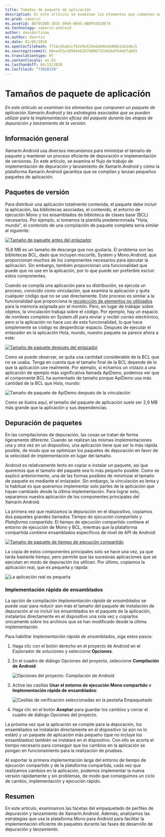 ```yaml
---
title: Tamaños de paquete de aplicación
description: En este artículo se examinan los elementos que componen un paquete de aplicación Xamarin.Android y las estrategias asociadas que se pueden utilizar para la implementación eficaz del paquete durante las etapas de depuración y lanzamiento de la versión.
ms.prod: xamarin
ms.assetid: 8D70CDDD-3D3C-9949-8045-AB8F93D18E74
ms.technology: xamarin-android
author: davidortinau
ms.author: daortin
ms.date: 02/05/2018
ms.openlocfilehash: ff1bc56ab1cf02e9e5354da94bebd0661da34bc5
ms.sourcegitcommit: b0ea451e18504e6267b896732dd26df64ddfa843
ms.translationtype: HT
ms.contentlocale: es-ES
ms.lasthandoff: 04/13/2020
ms.locfileid: "73028159"
---
```

# <a name="application-package-size"></a>Tamaños de paquete de aplicación

_En este artículo se examinan los elementos que componen un paquete de aplicación Xamarin.Android y las estrategias asociadas que se pueden utilizar para la implementación eficaz del paquete durante las etapas de depuración y lanzamiento de la versión._

## <a name="overview"></a>Información general

Xamarin.Android usa diversos mecanismos para minimizar el tamaño de paquete y mantener un proceso eficiente de depuración e implementación de versiones. En este artículo, se examina el flujo de trabajo de implementación de depuración y lanzamiento de Xamarin.Android y cómo la plataforma Xamarin.Android garantiza que se compilan y lanzan pequeños paquetes de aplicación.

## <a name="release-packages"></a>Paquetes de versión

Para distribuir una aplicación totalmente contenida, el paquete debe incluir la aplicación, las bibliotecas asociadas, el contenido, el entorno de ejecución Mono y los ensamblados de biblioteca de clases base (BCL) necesarios. Por ejemplo, si tomamos la plantilla predeterminada "Hola, mundo", el contenido de una compilación de paquete completa sería similar al siguiente:

[![Tamaño de paquete antes del enlazador](app-package-size-images/hello-world-package-size-before-linker.png)](app-package-size-images/hello-world-package-size-before-linker.png#lightbox)

15,8 MB es un tamaño de descarga que nos gustaría. El problema son las bibliotecas BCL, dado que incluyen mscorlib, System y Mono.Android, que proporcionan muchos de los componentes necesarios para ejecutar la aplicación. Sin embargo, también proporcionan una funcionalidad que puede que no use en la aplicación, por lo que puede ser preferible excluir estos componentes.

Cuando se compila una aplicación para su distribución, se ejecuta un proceso, conocido como vinculación, que examina la aplicación y quita cualquier código que no se use directamente. Este proceso es similar a la funcionalidad que proporciona la [recolección de elementos no utilizados](~/android/internals/garbage-collection.md) para la memoria asignada por el montón. Pero, en lugar de trabajar sobre objetos, la vinculación trabaja sobre el código. Por ejemplo, hay un espacio de nombres completo en System.dll para enviar y recibir correo electrónico, pero si la aplicación no hace uso de esta funcionalidad, lo que hace simplemente se código es desperdiciar espacio. Después de ejecutar el enlazador en la aplicación Hola, mundo, nuestro paquete se parece ahora a este:

[![Tamaño de paquete después del enlazador](app-package-size-images/hello-world-package-size-after-linker.png)](app-package-size-images/hello-world-package-size-after-linker.png#lightbox)

Como se puede observar, se quita una cantidad considerable de la BCL que no se usaba. Tenga en cuenta que el tamaño final de la BCL depende de lo que la aplicación use realmente. Por ejemplo, si echamos un vistazo a una aplicación de ejemplo más significativa llamada ApiDemo, podemos ver que el componente BCL ha aumentado de tamaño porque ApiDemo usa más cantidad de la BCL que Hola, mundo:

![Tamaño de paquete de ApiDemo después de la vinculación](app-package-size-images/api-demo-package-size-after-linker.png)

Como se ilustra aquí, el tamaño del paquete de aplicación suele ser 2,9 MB más grande que la aplicación y sus dependencias.

## <a name="debug-packages"></a>Depuración de paquetes

En las compilaciones de depuración, las cosas se tratan de forma ligeramente diferente. Cuando se realizan las mismas implementaciones una y otra vez en un dispositivo, una aplicación tiene que ser lo más rápida posible, de modo que se optimizan los paquetes de depuración en favor de la velocidad de implementación en lugar del tamaño.

Android es relativamente lento en copiar e instalar un paquete, así que queremos que el tamaño del paquete sea lo más pequeño posible. Como se explicó anteriormente, una de las formas posibles de minimizar el tamaño de paquete es mediante el enlazador. Sin embargo, la vinculación es lenta y lo habitual es que queramos implementar solo partes de la aplicación que hayan cambiado desde la última implementación. Para lograr esto, separamos nuestra aplicación de los componentes principales del Xamarin.Android.

La primera vez que realizamos la depuración en el dispositivo, copiamos dos paquetes grandes llamados *Tiempo de ejecución compartido* y *Plataforma compartida*. El tiempo de ejecución compartido contiene el entorno de ejecución de Mono y BCL, mientras que la plataforma compartida contiene ensamblados específicos de nivel de API de Android:

[![Tamaño de paquete de tiempo de ejecución compartido](app-package-size-images/shared-runtime-package-size.png)](app-package-size-images/shared-runtime-package-size.png#lightbox)

La copia de estos componentes principales solo se hace una vez, ya que tarda bastante tiempo, pero permite que las sucesivas aplicaciones que se ejecutan en modo de depuración los utilicen. Por último, copiamos la aplicación real, que es pequeña y rápida:

![La aplicación real es pequeña](app-package-size-images/hello-world-debug-application-no-link.png)

### <a name="fast-assembly-deployment"></a>Implementación rápida de ensamblados

La opción de compilación *Implementación rápida de ensamblados* se puede usar para reducir aún más el tamaño del paquete de instalación de depuración al no incluir los ensamblados en el paquete de la aplicación, instalarlos directamente en el dispositivo una sola vez y copiarlos únicamente sobre los archivos que se han modificado desde la última implementación.

Para habilitar *Implementación rápida de ensamblados*, siga estos pasos:

1. Haga clic con el botón derecho en el proyecto de Android en el Explorador de soluciones y seleccione **Opciones**.

2. En el cuadro de diálogo Opciones del proyecto, seleccione **Compilación de Android**:  

    ![Opciones del proyecto: Compilación de Android](app-package-size-images/fastdev0.png)

3. Active las casillas **Usar el entorno de ejecución Mono compartido** e **Implementación rápida de ensamblados**:  

    ![Casillas de verificación seleccionadas en la pestaña Empaquetado](app-package-size-images/fastdev.png)

4. Haga clic en el botón **Aceptar** para guardar los cambios y cerrar el cuadro de diálogo Opciones del proyecto.

La próxima vez que la aplicación se compile para la depuración, los ensamblados se instalarán directamente en el dispositivo (si aún no lo están) y un paquete de aplicación más pequeño (que no incluye los ensamblados) también se instalará en el dispositivo. Con ello se acorta el tiempo necesario para conseguir que los cambios en la aplicación se pongan en funcionamiento para la realización de pruebas.

Al soportar la primera implementación larga del entorno de tiempo de ejecución compartido y de la plataforma compartida, cada vez que realizamos cambios en la aplicación, podemos implementar la nueva versión rápidamente y sin problemas, de modo que conseguimos un ciclo de cambio, implementación y ejecución rápido.

## <a name="summary"></a>Resumen

En este artículo, examinamos las facetas del empaquetado de perfiles de depuración y lanzamiento de Xamarin.Android. Además, analizamos las estrategias que usa la plataforma Mono para Android para facilitar la implementación eficiente de paquetes durante las fases de desarrollo de depuración y lanzamiento.
